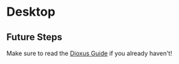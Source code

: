 # Desktop


## Future Steps

Make sure to read the [Dioxus Guide](https://dioxuslabs.com/guide) if you already haven't!
